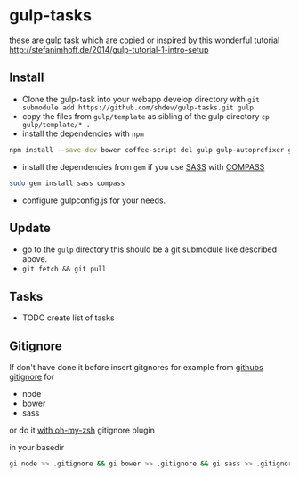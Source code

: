 # gulp-tasks

these are gulp task which are copied or inspired by this wonderful tutorial <http://stefanimhoff.de/2014/gulp-tutorial-1-intro-setup>


## Install 

 * Clone the gulp-task into your webapp develop directory with  `git submodule add https://github.com/shdev/gulp-tasks.git gulp`
 * copy the files from `gulp/template` as sibling of the gulp directory `cp gulp/template/* .` 
 * install the dependencies with `npm`

 ```bash
 npm install --save-dev bower coffee-script del gulp gulp-autoprefixer gulp-changed gulp-coffee gulp-coffeelint gulp-compass gulp-concat gulp-filter gulp-git gulp-htmlmin gulp-imagemin gulp-jshint gulp-manifest gulp-minify-css gulp-plumber gulp-rename gulp-ruby-sass gulp-sass gulp-size gulp-sourcemaps gulp-tap gulp-tar gulp-uglify gulp-util jshint-stylish preen require-dir run-sequence gulp-gzip browser-sync
 ```
 
 * install the dependencies from `gem` if you use [SASS](http://sass-lang.com) with [COMPASS](http://compass-style.org)
 
 ```bash
 sudo gem install sass compass
 ```
 
 * configure gulpconfig.js for your needs.

## Update

* go to the `gulp` directory this should be a git submodule like described above. 
* `git fetch && git pull`

## Tasks

* TODO create list of tasks
 
## Gitignore

If don't have done it before insert gitgnores for example from [githubs gitignore](https://github.com/github/gitignore) for

* node
* bower
* sass

or do it [with oh-my-zsh](https://github.com/robbyrussell/oh-my-zsh) gitignore plugin

in your basedir

```bash
gi node >> .gitignore && gi bower >> .gitignore && gi sass >> .gitignore
```
 
